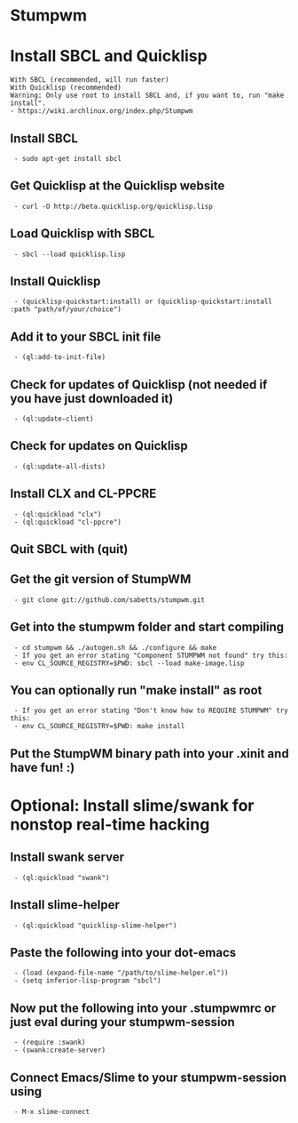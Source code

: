 Stumpwm
=======

# Install SBCL and Quicklisp
    With SBCL (recommended, will run faster)
    With Quicklisp (recommended)
    Warning: Only use root to install SBCL and, if you want to, run "make install".
    - https://wiki.archlinux.org/index.php/Stumpwm

## Install SBCL

     - sudo apt-get install sbcl

## Get Quicklisp at the Quicklisp website

     - curl -O http://beta.quicklisp.org/quicklisp.lisp

## Load Quicklisp with SBCL

     - sbcl --load quicklisp.lisp

## Install Quicklisp

     - (quicklisp-quickstart:install) or (quicklisp-quickstart:install :path "path/of/your/choice")

## Add it to your SBCL init file

     - (ql:add-to-init-file)

## Check for updates of Quicklisp (not needed if you have just downloaded it)

     - (ql:update-client)

## Check for updates on Quicklisp

     - (ql:update-all-dists)

## Install CLX and CL-PPCRE

     - (ql:quickload "clx")
     - (ql:quickload "cl-ppcre")

## Quit SBCL with (quit)
## Get the git version of StumpWM

     - git clone git://github.com/sabetts/stumpwm.git

## Get into the stumpwm folder and start compiling

     - cd stumpwm && ./autogen.sh && ./configure && make
     - If you get an error stating "Component STUMPWM not found" try this:
     - env CL_SOURCE_REGISTRY=$PWD: sbcl --load make-image.lisp

## You can optionally run "make install" as root

     - If you get an error stating "Don't know how to REQUIRE STUMPWM" try this:
     - env CL_SOURCE_REGISTRY=$PWD: make install

## Put the StumpWM binary path into your .xinit and have fun! :)

# Optional: Install slime/swank for nonstop real-time hacking
## Install swank server

     - (ql:quickload "swank")

## Install slime-helper

     - (ql:quickload "quicklisp-slime-helper")

## Paste the following into your dot-emacs

     - (load (expand-file-name "/path/to/slime-helper.el"))
     - (setq inferior-lisp-program "sbcl")

## Now put the following into your .stumpwmrc or just eval during your stumpwm-session

     - (require :swank)
     - (swank:create-server)

## Connect Emacs/Slime to your stumpwm-session using

     - M-x slime-connect
